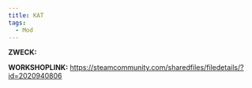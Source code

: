 ```yaml
---
title: KAT
tags:
  - Mod
---
```

**ZWECK:** 

**WORKSHOPLINK:** https://steamcommunity.com/sharedfiles/filedetails/?id=2020940806
 <script src="https://www.steamwidgets.net/api/resource/query?type=js&module=workshop&version=v1"></script>
<steam-workshop itemid="2020940806"></steam-workshop>